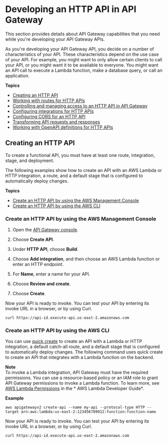 # Developing an HTTP API in API Gateway<a name="http-api-develop"></a>

This section provides details about API Gateway capabilities that you need while you're developing your API Gateway APIs\.

As you're developing your API Gateway API, you decide on a number of characteristics of your API\. These characteristics depend on the use case of your API\. For example, you might want to only allow certain clients to call your API, or you might want it to be available to everyone\. You might want an API call to execute a Lambda function, make a database query, or call an application\.

**Topics**
+ [Creating an HTTP API](#http-api-examples)
+ [Working with routes for HTTP APIs](http-api-develop-routes.md)
+ [Controlling and managing access to an HTTP API in API Gateway](http-api-access-control.md)
+ [Configuring integrations for HTTP APIs](http-api-develop-integrations.md)
+ [Configuring CORS for an HTTP API](http-api-cors.md)
+ [Transforming API requests and responses](http-api-parameter-mapping.md)
+ [Working with OpenAPI definitions for HTTP APIs](http-api-open-api.md)

## Creating an HTTP API<a name="http-api-examples"></a>

To create a functional API, you must have at least one route, integration, stage, and deployment\. 

The following examples show how to create an API with an AWS Lambda or HTTP integration, a route, and a default stage that is configured to automatically deploy changes\.

**Topics**
+ [Create an HTTP API by using the AWS Management Console](#apigateway-http-api-create.console)
+ [Create an HTTP API by using the AWS CLI](#http-api-examples.cli.quick-create)

### Create an HTTP API by using the AWS Management Console<a name="apigateway-http-api-create.console"></a>

1. Open the [API Gateway console](https://console.aws.amazon.com/apigateway)\.

1. Choose **Create API**\.

1. Under **HTTP API**, choose **Build**\.

1. Choose **Add integration**, and then choose an AWS Lambda function or enter an HTTP endpoint\.

1. For **Name**, enter a name for your API\.

1. Choose **Review and create**\.

1. Choose **Create**\.

Now your API is ready to invoke\. You can test your API by entering its invoke URL in a browser, or by using Curl\.

```
curl https://api-id.execute-api.us-east-2.amazonaws.com
```

### Create an HTTP API by using the AWS CLI<a name="http-api-examples.cli.quick-create"></a>

You can use [quick create](api-gateway-basic-concept.md#apigateway-definition-quick-create) to create an API with a Lambda or HTTP integration, a default catch\-all route, and a default stage that is configured to automatically deploy changes\. The following command uses quick create to create an API that integrates with a Lambda function on the backend\.

**Note**  
To invoke a Lambda integration, API Gateway must have the required permissions\. You can use a resource\-based policy or an IAM role to grant API Gateway permissions to invoke a Lambda function\. To learn more, see [AWS Lambda Permissions](https://docs.aws.amazon.com/lambda/latest/dg/lambda-permissions) in the * AWS Lambda Developer Guide*\.

**Example**  

```
aws apigatewayv2 create-api --name my-api --protocol-type HTTP --target arn:aws:lambda:us-east-2:123456789012:function:function-name
```

Now your API is ready to invoke\. You can test your API by entering its invoke URL in a browser, or by using Curl\.

```
curl https://api-id.execute-api.us-east-2.amazonaws.com
```